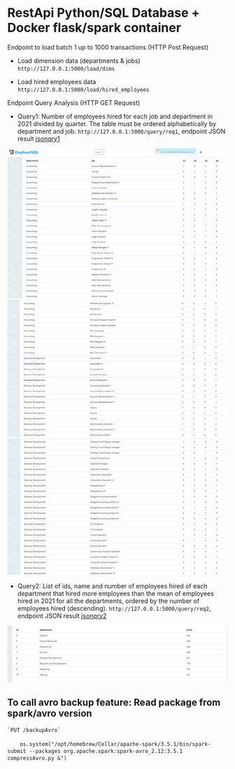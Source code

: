 # RestApi Python/SQL Database + Docker flask/spark container

Endpoint to load batch 1 up to 1000 transactions (HTTP Post Request)

* Load dimension data (departments & jobs)
`http://127.0.0.1:5000/load/dims`

* Load hired employees data 
`http://127.0.0.1:5000/load/hired_employees`

Endpoint Query Analysis (HTTP GET Request)

* Query1: Number of employees hired for each job and department in 2021 divided by quarter. The table must be ordered alphabetically by department and job.
`http://127.0.0.1:5000/query/req1`, endpoint JSON result [jsonqry1](results_query_endpoint/qry1.json)

![Alt text](images/qr1.jpg)
![Alt text](images/qr2.jpg)
![Alt text](images/qr3.jpg)

* Query2: List of ids, name and number of employees hired of each department that hired more employees than the mean of employees hired in 2021 for all the departments, ordered by the number of employees hired (descending).
`http://127.0.0.1:5000/query/req2`, endpoint JSON result [jsonqry2](results_query_endpoint/qry2.json)

![Alt text](images/qr2_2.jpg)




## To call avro backup feature: Read package from spark/avro version

    `PUT /backupAvro`

        os.system("/opt/homebrew/Cellar/apache-spark/3.5.1/bin/spark-submit --packages org.apache.spark:spark-avro_2.12:3.5.1 compressAvro.py &")

